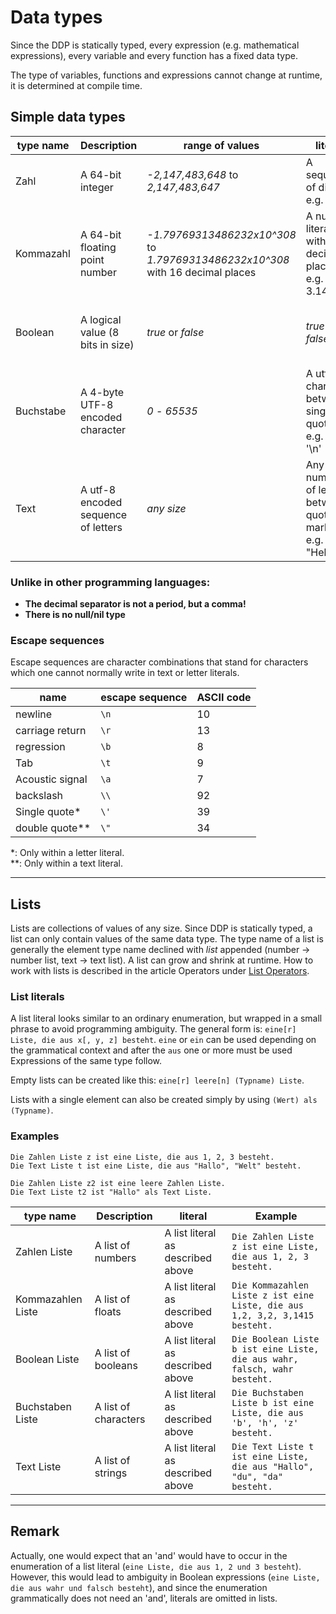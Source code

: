 # Data types

Since the DDP is statically typed, every expression (e.g. mathematical expressions), every variable and every function has a fixed data type.

The type of variables, functions and expressions cannot change at runtime, it is determined at compile time.

## Simple data types

| type name  | Description                         | range of values                                                                    | literal                                                           | Example                                                       |
|------------|-------------------------------------|------------------------------------------------------------------------------------|-------------------------------------------------------------------|---------------------------------------------------------------|
| Zahl       | A 64-bit integer                    | *-2,147,483,648* to *2,147,483,647*                                                | A sequence of digits, e.g. 42                                     | `Die Zahl x ist 69.`, <br>`1 plus -7`                         |
| Kommazahl  | A 64-bit floating point number      | *-1.79769313486232x10^308* to <br>*1.79769313486232x10^308* with 16 decimal places | A number literal with decimal places, e.g. 3.1415                 | `Die Kommazahl x ist 6,5.`, <br>`2 durch 0,5`                 |
| Boolean    | A logical value (8 bits in size)    | *true* or *false*                                                                  | *true* or *false*                                                 | `Der Boolean x ist wahr.`, <br>`1 plus 1 gleich 2`            |
| Buchstabe  | A 4-byte UTF-8 encoded character    | *0* - *65535*                                                                      | A utf8 character between single quotes, e.g. 'a' or '\n'          | `Der Buchstabe x ist 'd'.`                                    |
| Text       | A utf-8 encoded sequence of letters | *any size*                                                                         | Any number of letters between <br>quotation marks, e.g. "Hello\n" | `Der Text x ist "abc".`, <br>`"Hallo" verkettet mit " du da"` |

### Unlike in other programming languages:

* **The decimal separator is not a period, but a comma!**
* **There is no null/nil type**

### Escape sequences
Escape sequences are character combinations that stand for characters
which one cannot normally write in text or letter literals.

| name | escape sequence | ASCII code |
|-----------------|------| ---|
| newline         | `\n` | 10 |
| carriage return | `\r` | 13 |
| regression      | `\b` |  8 |
| Tab             | `\t` |  9 |
| Acoustic signal | `\a` |  7 |
| backslash       | `\\` | 92 |
| Single quote*   | `\'` | 39 |
| double quote**  | `\"` | 34 |

*: Only within a letter literal.\
**: Only within a text literal.

***

## Lists

Lists are collections of values of any size.
Since DDP is statically typed, a list can only contain values of the same data type.
The type name of a list is generally the element type name declined with *list* appended (number -> number list, text -> text list).
A list can grow and shrink at runtime.
How to work with lists is described in the article Operators under [List Operators](?p=Programmierung/Operatoren#listen-und-text-operatoren).

### List literals

A list literal looks similar to an ordinary enumeration, but wrapped in a small phrase to avoid programming ambiguity.
The general form is: `eine[r] Liste, die aus x[, y, z] besteht`.
`eine` or `ein` can be used depending on the grammatical context and after the `aus` one or more must be used
Expressions of the same type follow.

Empty lists can be created like this: `eine[r] leere[n] (Typname) Liste`.

Lists with a single element can also be created simply by using `(Wert) als (Typname)`.

### Examples
```ddp
Die Zahlen Liste z ist eine Liste, die aus 1, 2, 3 besteht.
Die Text Liste t ist eine Liste, die aus "Hallo", "Welt" besteht.

Die Zahlen Liste z2 ist eine leere Zahlen Liste.
Die Text Liste t2 ist "Hallo" als Text Liste.
```

| type name         | Description          | literal                           | Example                                                                     |
|-------------------|----------------------|-----------------------------------|-----------------------------------------------------------------------------|
| Zahlen Liste      | A list of numbers    | A list literal as described above | `Die Zahlen Liste z ist eine Liste, die aus 1, 2, 3 besteht.`               |
| Kommazahlen Liste | A list of floats     | A list literal as described above | `Die Kommazahlen Liste z ist eine Liste, die aus 1,2, 3,2, 3,1415 besteht.` |
| Boolean Liste     | A list of booleans   | A list literal as described above | `Die Boolean Liste b ist eine Liste, die aus wahr, falsch, wahr besteht.`   |
| Buchstaben Liste  | A list of characters | A list literal as described above | `Die Buchstaben Liste b ist eine Liste, die aus 'b', 'h', 'z' besteht.`     |
| Text Liste        | A list of strings	   | A list literal as described above | `Die Text Liste t ist eine Liste, die aus "Hallo", "du", "da" besteht.`     |

***

## Remark

Actually, one would expect that an 'and' would have to occur in the enumeration of a list literal (`eine Liste, die aus 1, 2 und 3 besteht`). However, this would lead to ambiguity in Boolean expressions (`eine Liste, die aus wahr und falsch besteht`), and since the enumeration grammatically does not need an 'and', literals are omitted in lists.